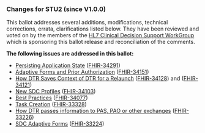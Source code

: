 
<div class="stu-note">
<h3>Changes for STU2 (since V1.0.0)</h3>
<p>This ballot addresses several additions, modifications, technical corrections, errata, clarifications listed below. They have been reviewed
and voted on by the members of the <a href="http://www.hl7.org/Special/committees/dss/">HL7 Clinical Decision Support WorkGroup</a> which is sponsoring this ballot release and reconciliation of the comments.</p>

<p><b>The following issues are addressed in this ballot:</b></p>

<ul> 
  <li>
  <a href="specification__behaviors__persisting_application_state.html#persisting-application-state">Persisting Application State</a>
  (<a href="https://jira.hl7.org/browse/FHIR-34291">FHIR-34291</a>)
  </li>

  <li>
  <a href="specification__behaviors__sdc_adaptive_forms.html#adaptive-forms-and-prior-authorization">Adaptive Forms and Prior Authorization</a> 
  (<a href="https://jira.hl7.org/browse/FHIR-34151">FHIR-34151</a>)
  </li>

  <li>
  <a href="specification__behaviors__persisting_application_state.html#how-dtr-saves-context-of-dtr-for-a-relaunch">How DTR Saves Context of DTR for a Relaunch</a> 
  (<a href="https://jira.hl7.org/browse/FHIR-34128">FHIR-34128</a>) and (<a href="https://jira.hl7.org/browse/FHIR-34121">FHIR-34121</a>)
  </li>  

  <li>
  <a href="artifacts.html#structures-resource-profiles">New SDC Profiles</a> 
  (<a href="https://jira.hl7.org/browse/FHIR-34103">FHIR-34103</a>)
  </li>

  <li>
  <a href="specification__behaviors__best_practices.html#best-practices">Best Practices</a> 
  (<a href="https://jira.hl7.org/browse/FHIR-34077">FHIR-34077</a>)
  </li>

  <li>
  <a href="specification__behaviors__task_creation.html">Task Creation</a> 
  (<a href="https://jira.hl7.org/browse/FHIR-33328">FHIR-33328</a>)
  </li>

  <li>
  <a href="specification__behaviors__passing_information_other_exchanges.html">How DTR passes information to PAS, PAO or other exchanges</a> 
  (<a href="https://jira.hl7.org/browse/FHIR-33226">FHIR-33226</a>)
  </li>

  <li>
  <a href="specification__behaviors__sdc_adaptive_forms.html">SDC Adaptive Forms</a> 
  (<a href="https://jira.hl7.org/browse/FHIR-33224">FHIR-33224</a>)
  </li> 
  
</ul>

</div>
